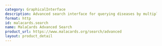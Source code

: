 ```yaml
---
category: GraphicalInterface
description: Advanced search interface for querying diseases by multiple criteria.
format: http
id: malacards.search
name: MalaCards Advanced Search
product_url: https://www.malacards.org/search/advanced
layout: product_detail
---
```

